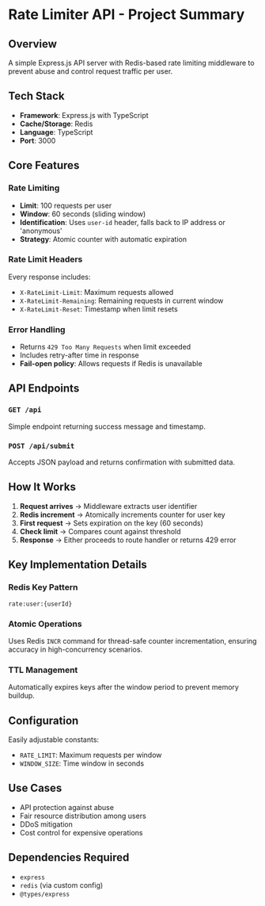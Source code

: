 # Rate Limiter API - Project Summary

## Overview
A simple Express.js API server with Redis-based rate limiting middleware to prevent abuse and control request traffic per user.

## Tech Stack
- **Framework**: Express.js with TypeScript
- **Cache/Storage**: Redis
- **Language**: TypeScript
- **Port**: 3000

## Core Features

### Rate Limiting
- **Limit**: 100 requests per user
- **Window**: 60 seconds (sliding window)
- **Identification**: Uses `user-id` header, falls back to IP address or 'anonymous'
- **Strategy**: Atomic counter with automatic expiration

### Rate Limit Headers
Every response includes:
- `X-RateLimit-Limit`: Maximum requests allowed
- `X-RateLimit-Remaining`: Remaining requests in current window
- `X-RateLimit-Reset`: Timestamp when limit resets

### Error Handling
- Returns `429 Too Many Requests` when limit exceeded
- Includes retry-after time in response
- **Fail-open policy**: Allows requests if Redis is unavailable

## API Endpoints

### `GET /api`
Simple endpoint returning success message and timestamp.

### `POST /api/submit`
Accepts JSON payload and returns confirmation with submitted data.

## How It Works

1. **Request arrives** → Middleware extracts user identifier
2. **Redis increment** → Atomically increments counter for user key
3. **First request** → Sets expiration on the key (60 seconds)
4. **Check limit** → Compares count against threshold
5. **Response** → Either proceeds to route handler or returns 429 error

## Key Implementation Details

### Redis Key Pattern
```
rate:user:{userId}
```

### Atomic Operations
Uses Redis `INCR` command for thread-safe counter incrementation, ensuring accuracy in high-concurrency scenarios.

### TTL Management
Automatically expires keys after the window period to prevent memory buildup.

## Configuration
Easily adjustable constants:
- `RATE_LIMIT`: Maximum requests per window
- `WINDOW_SIZE`: Time window in seconds

## Use Cases
- API protection against abuse
- Fair resource distribution among users
- DDoS mitigation
- Cost control for expensive operations

## Dependencies Required
- `express`
- `redis` (via custom config)
- `@types/express`